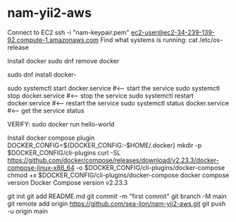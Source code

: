 # nam-yii2-aws
Connect to EC2
ssh -i "nam-keypair.pem" ec2-user@ec2-34-239-139-92.compute-1.amazonaws.com
Find what systems is running: cat /etc/os-release

Install docker
sudo dnf remove docker

sudo dnf install docker-

sudo systemctl start docker.service #<-- start the service
sudo systemctl stop docker.service #<-- stop the service
sudo systemctl restart docker.service #<-- restart the service
sudo systemctl status docker.service #<-- get the service status

VERIFY: sudo docker run hello-world


Install docker compose plugin
DOCKER_CONFIG=${DOCKER_CONFIG:-$HOME/.docker}
mkdir -p $DOCKER_CONFIG/cli-plugins
curl -SL https://github.com/docker/compose/releases/download/v2.23.3/docker-compose-linux-x86_64 -o $DOCKER_CONFIG/cli-plugins/docker-compose
chmod +x $DOCKER_CONFIG/cli-plugins/docker-compose
docker compose version
Docker Compose version v2.23.3



  git init
  git add README.md
  git commit -m "first commit"
  git branch -M main
  git remote add origin https://github.com/sea-lion/nam-yii2-aws.git
  git push -u origin main

